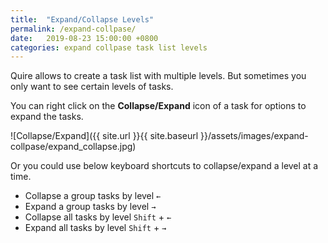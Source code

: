 ```yaml
---
title:  "Expand/Collapse Levels"
permalink: /expand-collpase/
date:   2019-08-23 15:00:00 +0800
categories: expand collpase task list levels
---
```

Quire allows to create a task list with multiple levels. But sometimes you only want to see certain levels of tasks.

You can right click on the **Collapse/Expand** icon of a task for options to expand the tasks.

![Collapse/Expand]({{ site.url }}{{ site.baseurl }}/assets/images/expand-collpase/expand_collapse.jpg)

Or you could use below keyboard shortcuts to collapse/expand a level at a time. 

- Collapse a group tasks by level `←`	
- Expand a group tasks by level `→`
- Collapse all tasks by level `Shift` + `←`
- Expand all tasks by level `Shift` + `→`
